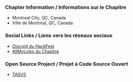 ### Chapter Information / Informations sur le Chapitre
* Montreal City, QC, Canada
* Ville de Montréal, QC, Canada

### Social Links / Liens vers les réseaux sociaux
* [Discord du HackFest](https://discord.gg/WcT5Xrd)
* [AllMyLinks du Chapitre](https://allmylinks.com/owaspmtl)

### Open Source Project / Projet à Code Source Ouvert
* [TASVS](https://github.com/OWASP/www-project-thick-client-application-security-verification-standard)
